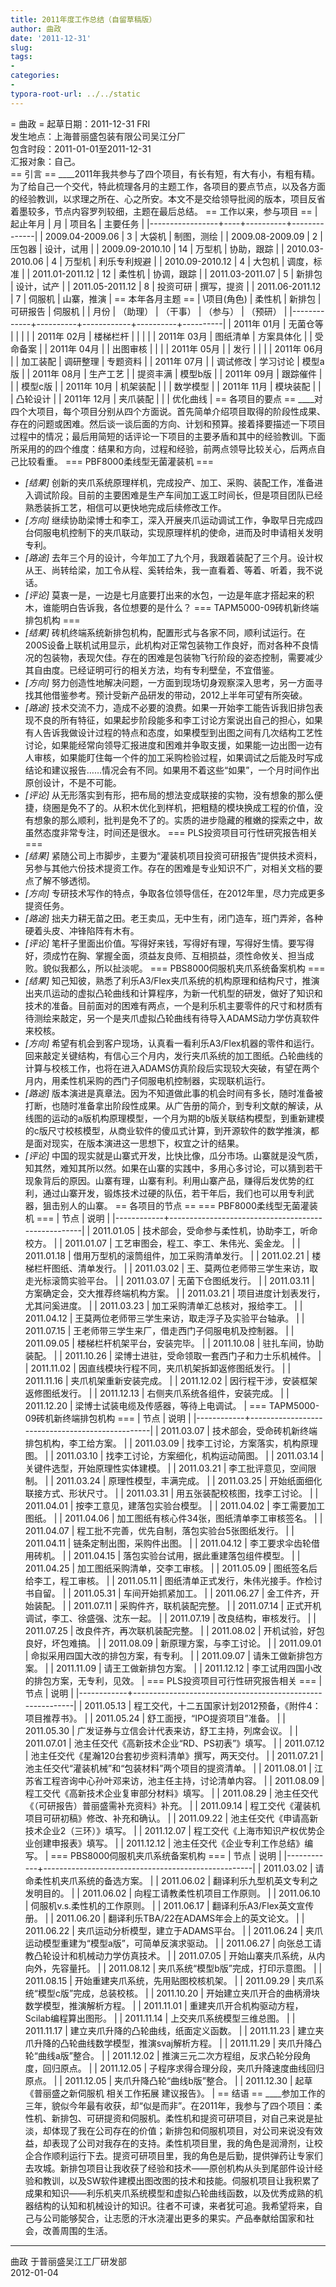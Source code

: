 ```yaml
---
title: 2011年度工作总结（自留草稿版）
author: 曲政
date: '2011-12-31'
slug: 
tags:
- 
categories:
- 
typora-root-url: ../../static
---
```


= 曲政 =
起草日期：2011-12-31 FRI <br>
发生地点：上海普丽盛包装有限公司吴江分厂<br>
包含时段：2011-01-01至2011-12-31<br>
汇报对象：自己。<br>
== 引言 ==
____2011年我共参与了四个项目，有长有短，有大有小，有粗有精。为了给自己一个交代，特此梳理各月的主题工作，各项目的要点节点，以及各方面的经验教训，以求理之所在、心之所安。本文不是交给领导批阅的版本，项目反省着墨较多，节点内容罗列较细，主题在最后总结。
== 工作以来，参与项目 ==
 | 起止年月        | 月 | 项目名   | 主要任务     |
 |-----------------+----+----------+--------------|
 | 2009.04-2009.06 | 3  | 大袋机   | 制图，测绘   |
 | 2009.08-2009.09 | 2  | 压包器   | 设计，试用   |
 | 2009.09-2010.10 | 14 | 万型机   | 协助，跟踪   |
 | 2010.03-2010.06 | 4  | 万型机   | 利乐专利规避 |
 | 2010.09-2010.12 | 4  | 大包机   | 调度，标准   |
 | 2011.01-2011.12 | 12 | 柔性机   | 协调，跟踪   |
 | 2011.03-2011.07 | 5  | 新排包   | 设计，试产   |
 | 2011.05-2011.12 | 8  | 投资可研 | 撰写，提资   |
 | 2011.06-2011.12 | 7  | 伺服机   | 山寨，推演   |
== 本年各月主题 ==
 | \项目(角色) | 柔性机   | 新排包     | 可研报告 | 伺服机   |
 | 月份        | （助理） | （干事）   | （参与） | （预研） |
 |-------------+----------+------------+----------+----------|
 | 2011年 01月 | 无菌仓等 |            |          |          |
 | 2011年 02月 | 楼梯栏杆 |            |          |          |
 | 2011年 03月 | 图纸清单 | 方案具体化 |          | 受命备案 |
 | 2011年 04月 |          | 出图审核   |          |          |
 | 2011年 05月 |          | 发行       |          |          |
 | 2011年 06月 |          | 加工装配   | 调研整理 | 专题资料 |
 | 2011年 07月 |          | 调试修改   | 学习讨论 | 模型a版  |
 | 2011年 08月 | 生产工艺 |            | 提资丰满 | 模型b版  |
 | 2011年 09月 | 跟踪催件 |            |          | 模型c版  |
 | 2011年 10月 | 机架装配 |            |          | 数学模型 |
 | 2011年 11月 | 模块装配 |            |          | 凸轮设计 |
 | 2011年 12月 | 夹爪装配 |            |          | 优化曲线 |
== 各项目的要点 ==
____对四个大项目，每个项目分别从四个方面说。首先简单介绍项目取得的阶段性成果、存在的问题或困难。然后谈一谈后面的方向、计划和预算。接着择要描述一下项目过程中的情况；最后用简短的话评论一下项目的主要矛盾和其中的经验教训。下面所采用的的四个维度：结果和方向，过程和经验，前两点领导比较关心，后两点自己比较看重。
=== PBF8000柔线型无菌灌装机 ===

* *[结果]* 创新的夹爪系统原理样机，完成投产、加工、采购、装配工作，准备进入调试阶段。目前的主要困难是生产车间加工返工时间长，但是项目团队已经熟悉装拆工艺，相信可以更快地完成后续修改工作。
* *[方向]* 继续协助梁博士和李工，深入开展夹爪运动调试工作，争取早日完成四台伺服电机控制下的夹爪联动，实现原理样机的使命，进而及时申请相关发明专利。
* *[路途]* 去年三个月的设计，今年加工了九个月，我跟着装配了三个月。设计权从王、尚转给梁，加工令从程、奚转给朱，我一直看着、等着、听着，我不说话。
* *[评论]* 莫衷一是，一边是七月底要打出来的水包，一边是年底才搭起来的积木，谁能明白告诉我，各位想要的是什么？
=== TAPM5000-09砖机新终端排包机构 ===
* *[结果]* 砖机终端系统新排包机构，配置形式与各家不同，顺利试运行。在200S设备上联机试用显示，此机构对正常包装物工作良好，而对各种不良情况的包装物，表现欠佳。存在的困难是包装物飞行阶段的姿态控制，需要减少其自由度。已经证明可行的相关方法，均有专利壁垒，不宜借鉴。
* *[方向]* 努力创造性地解决问题，一方面到现场切身观察深入思考，另一方面寻找其他借鉴参考。预计受新产品研发的带动，2012上半年可望有所突破。
* *[路途]* 技术交流不力，造成不必要的浪费。如果一开始李工能告诉我旧排包表现不良的所有特征，如果起步阶段能多和李工讨论方案说出自己的担心，如果有人告诉我做设计过程的特点和态度，如果模型到出图之间有几次结构工艺性讨论，如果能经常向领导汇报进度和困难并争取支援，如果能一边出图一边有人审核，如果能盯住每一个件的加工采购检验过程，如果调试之后能及时写成结论和建议报告……情况会有不同。如果用不着这些“如果”，一个月时间作出原创设计，不是不可能。
* *[评论]* 从无形落实到有形，把布局的想法变成联接的实物，没有想象的那么便捷，绕圈是免不了的。从积木优化到样机，把粗糙的模块换成工程的价值，没有想象的那么顺利，批判是免不了的。实质的进步隐藏的稚嫩的探索之中，故虽然态度非常专注，时间还是很水。
=== PLS投资项目可行性研究报告相关 ===
* *[结果]* 紧随公司上市脚步，主要为“灌装机项目投资可研报告”提供技术资料，另参与其他六份技术提资工作。存在的困难是专业知识不广，对相关文档的要点了解不够透彻。
* *[方向]* 专研技术写作的特点，争取各位领导信任，在2012年里，尽力完成更多提资任务。
* *[路途]* 拙夫力耕无苗之田。老王卖瓜，无中生有，闭门造车，班门弄斧，各种硬着头皮、冲锋陷阵有木有。
* *[评论]* 笔杆子里面出价值。写得好来钱，写得好有理，写得好生情。要写得好，须成竹在胸、掌握全面，须益友良师、互相损益，须性命攸关、担当成败。貌似我都么，所以扯淡呢。
=== PBS8000伺服机夹爪系统备案机构 ===
* *[结果]* 知己知彼，熟悉了利乐A3/Flex夹爪系统的机构原理和结构尺寸，推演出夹爪运动的虚拟凸轮曲线和计算程序，为新一代机型的研发，做好了知识和技术的准备。目前面对的困难有两点，一个是利乐机主要零件的尺寸和材质有待测绘来敲定，另一个是夹爪虚拟凸轮曲线有待导入ADAMS动力学仿真软件来校核。
* *[方向]* 希望有机会到客户现场，认真看一看利乐A3/Flex机器的零件和运行。回来敲定关键结构，有信心三个月内，发行夹爪系统的加工图纸。凸轮曲线的计算与校核工作，也将在进入ADAMS仿真阶段后实现较大突破，有望在两个月内，用柔性机采购的西门子伺服电机控制器，实现联机运行。
* *[路途]* 版本演进是真章法。因为不知道做此事的机会时间有多长，随时准备被打断，也随时准备拿出阶段性成果。从广告册的简介，到专利文献的解读，从线图的运动的a版机构原理模型，一个月为期的b版关联结构模型，到重新建模的c版尺寸校核模型，从商业软件的傻瓜式计算，到开源软件的数学推演，都是面对现实，在版本演进这一思想下，权宜之计的结果。
* *[评论]* 中国的现实就是山寨式开发，比快比像，瓜分市场。山寨就是没气质，知其然，难知其所以然。如果在山寨的实践中，多用心多讨论，可以猜到若干现象背后的原因。山寨有理，山寨有利。利用山寨产品，赚得后发优势的红利，通过山寨开发，锻炼技术过硬的队伍，若干年后，我们也可以用专利武器，狙击别人的山寨。
== 各项目的节点 ==
=== PBF8000柔线型无菌灌装机 ===
 | 节点       | 说明                                               |
 |------------+----------------------------------------------------|
 | 2011.01.05 | 技术部会，受命参与柔性机，协助李工，听命校方。     |
 | 2011.01.07 | 工艺审图会，程工、李工、朱伟光、奚金龙。           |
 | 2011.01.18 | 借用万型机的滚筒组件，加工采购清单发行。           |
 | 2011.02.21 | 楼梯栏杆图纸、清单发行。                           |
 | 2011.03.02 | 王、莫两位老师带三学生来访，取走光标滚筒实验平台。 |
 | 2011.03.07 | 无菌下仓图纸发行。                                 |
 | 2011.03.11 | 方案确定会，交大推荐终端机构方案。                 |
 | 2011.03.21 | 项目进度计划表发行，尤其问奚进度。                 |
 | 2011.03.23 | 加工采购清单汇总核对，报给李工。                   |
 | 2011.04.12 | 王莫两位老师带三学生来访，取走浮子及实验平台轴承。 |
 | 2011.07.15 | 王老师带三学生来厂，借走西门子伺服电机及控制器。   |
 | 2011.09.05 | 楼梯栏杆机架平台，安装完毕。                       |
 | 2011.10.08 | 驻扎车间，协助装配。                               |
 | 2011.10.26 | 梁博士进驻，受命领取一套西门子和力士乐机械件。     |
 | 2011.11.02 | 因直线模块行程不同，夹爪机架拆卸返修图纸发行。     |
 | 2011.11.16 | 夹爪机架重新安装完成。                             |
 | 2011.12.02 | 因行程干涉，安装框架返修图纸发行。               |
 | 2011.12.13 | 右侧夹爪系统各组件，安装完成。                     |
 | 2011.12.20 | 梁博士试装电缆及传感器，等待上电调试。             |
=== TAPM5000-09砖机新终端排包机构 === 
 | 节点       | 说明                                            |
 |------------+-------------------------------------------------|
 | 2011.03.07 | 技术部会，受命砖机新终端排包机构，李工给方案。  |
 | 2011.03.09 | 找李工讨论，方案落实，机构原理图。              |
 | 2011.03.10 | 找李工讨论，方案细化，机构运动简图。            |
 | 2011.03.14 | 关键件选型，开始原理性实体建模。                |
 | 2011.03.21 | 李工批评意见，空间限制。                        |
 | 2011.03.24 | 原理性模型，丰满完成。                          |
 | 2011.03.25 | 开始纸面细化联接方式、形状尺寸。                |
 | 2011.03.31 | 用五张装配校核图，找李工讨论。                  |
 | 2011.04.01 | 按李工意见，建落包实验台模型。                  |
 | 2011.04.02 | 李工需要加工图纸。                              |
 | 2011.04.06 | 加工图纸有核心件34张，图纸清单李工审核签名。    |
 | 2011.04.07 | 程工批不完善，优先自制，落包实验台5张图纸发行。 |
 | 2011.04.11 | 链条定制出图，采购件出图。                      |
 | 2011.04.12 | 李工要求伞齿轮借用砖机。                        |
 | 2011.04.15 | 落包实验台试用，据此重建落包组件模型。          |
 | 2011.04.25 | 加工图纸采购清单，交李工审核。                  |
 | 2011.05.09 | 图纸签名后给李工，程工审核。                    |
 | 2011.05.11 | 图纸清单正式发行，朱伟光接手。作检讨书自留。    |
 | 2011.05.31 | 车间开始抓紧加工。                              |
 | 2011.06.27 | 金工件齐，开始装配。                            |
 | 2011.07.11 | 采购件齐，联机装配完整。                        |
 | 2011.07.14 | 正式开机调试，李工、徐盛强、沈东一起。          |
 | 2011.07.19 | 改良结构，审核发行。                            |
 | 2011.07.25 | 改良件齐，再次联机装配完整。                    |
 | 2011.08.02 | 开机试验，好包良好，坏包难搞。                  |
 | 2011.08.09 | 新原理方案，与李工讨论。                        |
 | 2011.09.01 | 命拟采用四国大改的排包方案，有专利。            |
 | 2011.09.07 | 请朱工做新排包方案。                            |
 | 2011.11.09 | 请王工做新排包方案。                            |
 | 2011.12.12 | 李工试用四国小改的排包方案，无专利，见效。      |
=== PLS投资项目可行性研究报告相关 === 
 | 节点       | 说明                                                      |
 |------------+-----------------------------------------------------------|
 | 2011.05.13 | 程工交代，十二五国家计划2012预备，《附件4：项目推荐书》。 |
 | 2011.05.24 | 舒工面授，“IPO提资项目”准备。                           |
 | 2011.05.30 | 广发证券与立信会计代表来访，舒工主持，列席会议。          |
 | 2011.07.01 | 池主任交代《高新技术企业“RD、PS初表”》填写。            |
 | 2011.07.12 | 池主任交代《星瀚120台套初步资料清单》撰写，两天交付。     |
 | 2011.07.21 | 池主任交代“灌装机械”和“包装材料”两个项目的提资清单。  |
 | 2011.08.01 | 江苏省工程咨询中心孙叶邓来访，池主任主持，讨论清单内容。  |
 | 2011.08.09 | 程工交代《高新技术企业复审部分材料》填写。                |
 | 2011.08.29 | 池主任交代《（可研报告）普丽盛需补充资料》补充。          |
 | 2011.09.14 | 程工交代《灌装机项目可研初稿》修改、补充和确认。          |
 | 2011.09.22 | 池主任交代《申请高新技术企业2（三环）》填写。                     |
 | 2011.12.07 | 程工交代《上海市知识产权优势企业创建申报表》填写。        |
 | 2011.12.12 | 池主任交代《企业专利工作总结》编写。                      |
=== PBS8000伺服机夹爪系统备案机构 ===
 | 节点       | 说明                                               |
 |------------+----------------------------------------------------|
 | 2011.03.02 | 请命柔性机夹爪系统的备选方案。                     |
 | 2011.06.02 | 翻译利乐九型机英文专利之发明目的。                 |
 | 2011.06.02 | 向程工请教柔性机项目工作原则。                     |
 | 2011.06.10 | 伺服机v.s.柔性机的工作原则。                       |
 | 2011.06.17 | 翻译利乐A3/Flex英文宣传册。                        |
 | 2011.06.20 | 翻译利乐TBA/22在ADAMS年会上的英文论文。            |
 | 2011.06.22 | 夹爪运动分析模型，建立于ADAMS平台。                |
 | 2011.06.24 | 夹爪运动模型重建为“模型a版”，可简单反演求驱动。  |
 | 2011.06.27 | 向张总工请教凸轮设计和机械动力学仿真技术。         |
 | 2011.07.05 | 开始山寨夹爪系统，从内向外，先容量托。             |
 | 2011.08.12 | 夹爪系统“模型b版”完成，打印示意图。              |
 | 2011.08.15 | 开始重建夹爪系统，先用贴图校核机架。               |
 | 2011.09.29 | 夹爪系统“模型c版”完成，总装校核。                |
 | 2011.10.20 | 开始建立夹爪开合的曲柄滑块数学模型，推演解析方程。 |
 | 2011.11.01 | 重建夹爪开合机构驱动方程，Scilab编程算出图形。     |
 | 2011.11.14 | 上交夹爪系统模型三维总图。                         |
 | 2011.11.17 | 建立夹爪升降的凸轮曲线，纸面定义函数。             |
 | 2011.11.23 | 建立夹爪升降的凸轮曲线数学模型，推演svaj解析方程。 |
 | 2011.11.29 | 夹爪升降凸轮“曲线a版”整合。                      |
 | 2011.12.02 | 推演三元二次方程组，反求凸轮分段角度，回归原点。   |
 | 2011.12.05 | 子程序求得合理分段，夹爪升降速度曲线回归原点。     |
 | 2011.12.05 | 夹爪升降凸轮“曲线b版”整合。                      |
 | 2011.12.30 | 起草《普丽盛之新伺服机 相关工作拓展 建议报告》。   |
== 结语 ==
____参加工作的三年，貌似今年最有收获，却“似是而非”。在2011年，我参与了四个项目：柔性机、新排包、可研提资和伺服机。柔性机和提资可研项目，对自己来说是扯淡，却体现了我在公司存在的价值；新排包和伺服机项目，对公司来说没有效益，却表现了公司对我存在的支持。柔性机项目里，我的角色是润滑剂，让校企合作顺利运行下去。提资可研项目里，我的角色是后勤，提供弹药让专家们去攻城。新排包项目让我收获了经验和技术——原创机构从头到尾部件设计经验和教训，以及SW软件建模出图改图的技术和技能。伺服机项目让我积累了成果和知识——利乐机夹爪系统模型和虚拟凸轮曲线函数，以及优秀成熟的机器结构的认知和机械设计的知识。往者不可谏，来者犹可追。我希望将来，自己与公司能够契合，让志愿的汗水浇灌出更多的果实。产品奉献给国家和社会，改善周围的生活。
----
曲政 于普丽盛吴江工厂研发部<br>
2012-01-04
